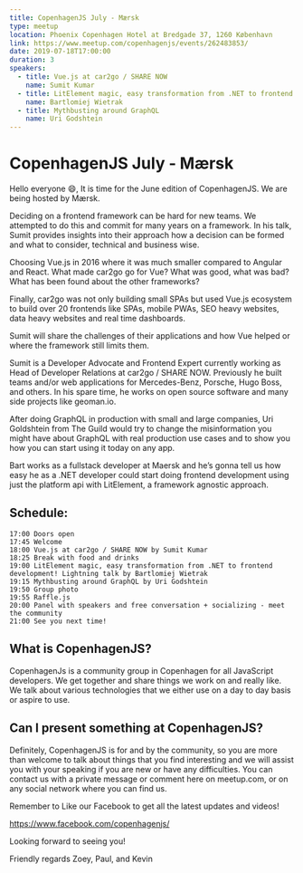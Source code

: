 ```yaml
---
title: CopenhagenJS July - Mærsk
type: meetup
location: Phoenix Copenhagen Hotel at Bredgade 37, 1260 København
link: https://www.meetup.com/copenhagenjs/events/262483853/
date: 2019-07-18T17:00:00
duration: 3
speakers:
  - title: Vue.js at car2go / SHARE NOW
    name: Sumit Kumar
  - title: LitElement magic, easy transformation from .NET to frontend development
    name: Bartlomiej Wietrak
  - title: Mythbusting around GraphQL
    name: Uri Godshtein
---
```


# CopenhagenJS July - Mærsk

Hello everyone 😄,
It is time for the June edition of CopenhagenJS. We are being hosted by Mærsk.

Deciding on a frontend framework can be hard for new teams. We attempted to do this and commit for many years on a framework. In his talk, Sumit provides insights into their approach how a decision can be formed and what to consider, technical and business wise.

Choosing Vue.js in 2016 where it was much smaller compared to Angular and React. What made car2go go for Vue? What was good, what was bad? What has been found about the other frameworks?

Finally, car2go was not only building small SPAs but used Vue.js ecosystem to build over 20 frontends like SPAs, mobile PWAs, SEO heavy websites, data heavy websites and real time dashboards.

Sumit will share the challenges of their applications and how Vue helped or where the framework still limits them.

Sumit is a Developer Advocate and Frontend Expert currently working as Head of Developer Relations at car2go / SHARE NOW. Previously he built teams and/or web applications for Mercedes-Benz, Porsche, Hugo Boss, and others. In his spare time, he works on open source software and many side projects like geoman.io.

After doing GraphQL in production with small and large companies, Uri Goldshtein from The Guild would try to change the misinformation you might have about GraphQL with real production use cases and to show you how you can start using it today on any app.

Bart works as a fullstack developer at Maersk and he’s gonna tell us how easy he as a .NET developer could start doing frontend development using just the platform api with LitElement, a framework agnostic approach.

## Schedule:

    17:00 Doors open
    17:45 Welcome
    18:00 Vue.js at car2go / SHARE NOW by Sumit Kumar
    18:25 Break with food and drinks
    19:00 LitElement magic, easy transformation from .NET to frontend development! Lightning talk by Bartlomiej Wietrak
    19:15 Mythbusting around GraphQL by Uri Godshtein
    19:50 Group photo
    19:55 Raffle.js
    20:00 Panel with speakers and free conversation + socializing - meet the community
    21:00 See you next time!

## What is CopenhagenJS?

CopenhagenJs is a community group in Copenhagen for all JavaScript developers. We get together and share things we work on and really like. We talk about various technologies that we either use on a day to day basis or aspire to use.

## Can I present something at CopenhagenJS?

Definitely, CopenhagenJS is for and by the community, so you are more than welcome to talk about things that you find interesting and we will assist you with your speaking if you are new or have any difficulties. You can contact us with a private message or comment here on meetup.com, or on any social network where you can find us.

Remember to Like our Facebook to get all the latest updates and videos!

https://www.facebook.com/copenhagenjs/

Looking forward to seeing you!

Friendly regards
Zoey, Paul, and Kevin

